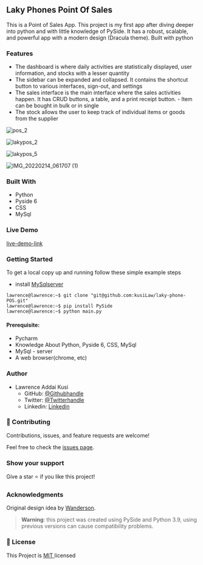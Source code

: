 
## Laky Phones Point Of Sales
This is a Point of Sales App. This project is my first app after diving deeper into python and with little knowledge of PySide. It has a robust, scalable, and powerful app with a modern design (Dracula theme). Built with python

### Features
- The dashboard is where daily activities are statistically displayed, user information, and stocks with a lesser quantity
- The sidebar can be expanded and collapsed. It contains the shortcut button to various interfaces, sign-out, and settings 
- The sales interface is the main interface where the sales activities happen. It has CRUD buttons, a table, and a print receipt button. - Item can be bought in bulk or in single
- The stock allows the user to keep track of individual items or goods from the supplier

![pos_2](https://github.com/kusiLaw/laky-phone-POS/assets/52538840/7f28bb22-96c7-46a9-b47f-8daabcba095b)

![lakypos_2](https://github.com/kusiLaw/laky-phone-POS/assets/52538840/86e84866-850a-4c5b-aad7-4f9f4502b1c7)

![lakypos_5](https://github.com/kusiLaw/laky-phone-POS/assets/52538840/3f429509-5e87-425e-a10f-a1ea4003c423)

![IMG_20220214_061707 (1)](https://github.com/kusiLaw/laky-phone-POS/assets/52538840/b9f29be6-e64e-439d-9a08-e900402b18bf)


### Built With
- Python
- Pyside 6
- CSS
- MySql

### Live Demo
[live-demo-link](https://lakypos-web.vercel.app/)



### Getting Started 
To get a local copy up and running follow these simple example steps
- install [MySqlserver](https://dev.mysql.com/downloads/installer/)
```console
lawrence@lawrence:~$ git clone "git@github.com:kusiLaw/laky-phone-POS.git"
lawrence@lawrence:~$ pip install PySide
lawrence@lawrence:~$ python main.py
```


#### Prerequisite:  
  - Pycharm  
  - Knowledge About Python, Pyside 6, CSS, MySql
  - MySql - server
  - A web browser(chrome, etc)


### Author
- Lawrence Addai Kusi
  - GitHub: [@Githubhandle](https://github.com/kusiLaw)
  - Twitter: [@Twitterhandle](https://twitter.com/kusilaw)
  - Linkedin: [Linkedin](https://www.linkedin.com/in/lawrence-kusi-55a662104)


### :handshake: Contributing
Contributions, issues, and feature requests are welcome! 

Feel free to check the [issues page]().

### Show your support
Give a star :star: if you like this project!


### Acknowledgments
Original design idea by [Wanderson]([https://www.behance.net/gallery/29845175/CC-Global-Summit-2015](https://www.patreon.com/WandersonIsMyName)).

> **Warning**: this project was created using PySide and Python 3.9, using previous versions can cause compatibility problems.

### 📝 License
This Project is <a href ="https://opensource.org/licenses/MIT">MIT </a> licensed


